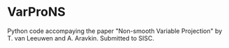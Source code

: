 # VarProNS
Python code accompaying the paper "Non-smooth Variable Projection" by T. van Leeuwen and A. Aravkin. Submitted to SISC.

